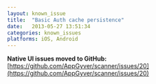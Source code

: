 ```yaml
---
layout: known_issue
title:  "Basic Auth cache persistence"
date:   2013-05-27 13:51:34
categories: known_issues
platforms: iOS, Android
---
```


**Native UI issues moved to GitHub:** [https://github.com/AppGyver/scanner/issues/20](https://github.com/AppGyver/scanner/issues/20)